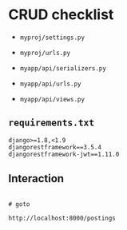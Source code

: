 # CRUD checklist
* `myproj/settings.py`
* `myproj/urls.py`

* `myapp/api/serializers.py`
* `myapp/api/urls.py`
* `myapp/api/views.py`


## `requirements.txt`
```
django>=1.8,<1.9
djangorestframework==3.5.4
djangorestframework-jwt==1.11.0
```

## Interaction
```

# goto 

http://localhost:8000/postings
```